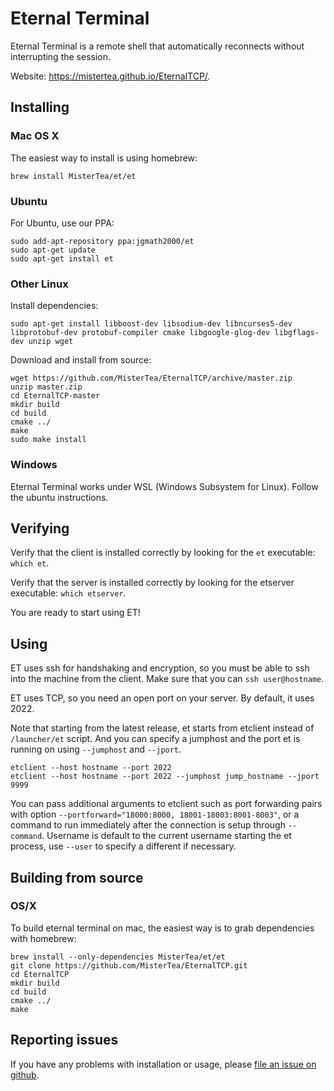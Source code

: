 # Eternal Terminal

Eternal Terminal is a remote shell that automatically reconnects without interrupting the session.

Website: <https://mistertea.github.io/EternalTCP/>.

## Installing

### Mac OS X

The easiest way to install is using homebrew:

	brew install MisterTea/et/et

### Ubuntu

For Ubuntu, use our PPA:

	sudo add-apt-repository ppa:jgmath2000/et
	sudo apt-get update
	sudo apt-get install et

### Other Linux

Install dependencies:

	sudo apt-get install libboost-dev libsodium-dev libncurses5-dev libprotobuf-dev protobuf-compiler cmake libgoogle-glog-dev libgflags-dev unzip wget

Download and install from source:

	wget https://github.com/MisterTea/EternalTCP/archive/master.zip
	unzip master.zip
	cd EternalTCP-master
	mkdir build
	cd build
	cmake ../
	make
	sudo make install

### Windows

Eternal Terminal works under WSL (Windows Subsystem for Linux).  Follow the ubuntu instructions.

## Verifying

Verify that the client is installed correctly by looking for the `et` executable: `which et`.

Verify that the server is installed correctly by looking for the etserver executable: `which etserver`.

You are ready to start using ET!

## Using

ET uses ssh for handshaking and encryption, so you must be able to ssh into the machine from the client. Make sure that you can `ssh user@hostname`.

ET uses TCP, so you need an open port on your server. By default, it uses 2022.

Note that starting from the latest release, et starts from etclient instead of `/launcher/et` script. And you can specify a jumphost and the port et is running on using `--jumphost` and `--jport`.
```
etclient --host hostname --port 2022
etclient --host hostname --port 2022 --jumphost jump_hostname --jport 9999
```
You can pass additional arguments to etclient such as port forwarding pairs with option `--portforward="18000:8000, 18001-18003:8001-8003"`, or a command to run immediately after the connection is setup through `--command`. Username is default to the current username starting the et process, use `--user` to specify a different if necessary.


## Building from source

### OS/X

To build eternal terminal on mac, the easiest way is to grab dependencies with homebrew:

```
brew install --only-dependencies MisterTea/et/et
git clone https://github.com/MisterTea/EternalTCP.git
cd EternalTCP
mkdir build
cd build
cmake ../
make
```

## Reporting issues

If you have any problems with installation or usage, please [file an issue on github](https://github.com/MisterTea/EternalTCP/issues).
